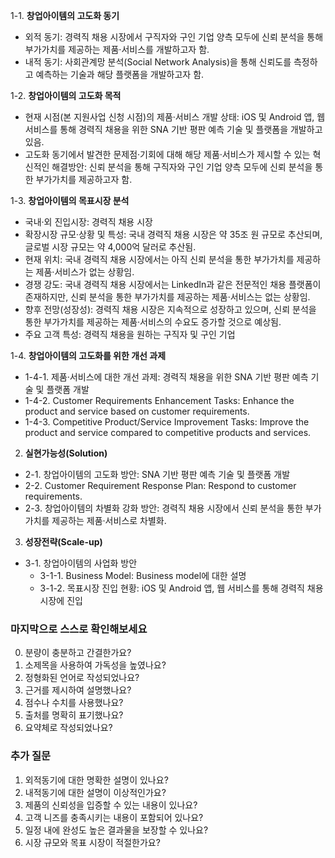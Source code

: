 1-1. **창업아이템의 고도화 동기**
- 외적 동기: 경력직 채용 시장에서 구직자와 구인 기업 양측 모두에 신뢰 분석을 통해 부가가치를 제공하는 제품·서비스를 개발하고자 함.
- 내적 동기: 사회관계망 분석(Social Network Analysis)을 통해 신뢰도를 측정하고 예측하는 기술과 해당 플랫폼을 개발하고자 함.

1-2. **창업아이템의 고도화 목적**
- 현재 시점(본 지원사업 신청 시점)의 제품·서비스 개발 상태: iOS 및 Android 앱, 웹 서비스를 통해 경력직 채용을 위한 SNA 기반 평판 예측 기술 및 플랫폼을 개발하고 있음.
- 고도화 동기에서 발견한 문제점·기회에 대해 해당 제품·서비스가 제시할 수 있는 혁신적인 해결방안: 신뢰 분석을 통해 구직자와 구인 기업 양측 모두에 신뢰 분석을 통한 부가가치를 제공하고자 함.

1-3. **창업아이템의 목표시장 분석**
- 국내·외 진입시장: 경력직 채용 시장
- 확장시장 규모·상황 및 특성: 국내 경력직 채용 시장은 약 35조 원 규모로 추산되며, 글로벌 시장 규모는 약 4,000억 달러로 추산됨.
- 현재 위치: 국내 경력직 채용 시장에서는 아직 신뢰 분석을 통한 부가가치를 제공하는 제품·서비스가 없는 상황임.
- 경쟁 강도: 국내 경력직 채용 시장에서는 LinkedIn과 같은 전문적인 채용 플랫폼이 존재하지만, 신뢰 분석을 통한 부가가치를 제공하는 제품·서비스는 없는 상황임.
- 향후 전망(성장성): 경력직 채용 시장은 지속적으로 성장하고 있으며, 신뢰 분석을 통한 부가가치를 제공하는 제품·서비스의 수요도 증가할 것으로 예상됨.
- 주요 고객 특성: 경력직 채용을 원하는 구직자 및 구인 기업

1-4. **창업아이템의 고도화를 위한 개선 과제**
- 1-4-1. 제품·서비스에 대한 개선 과제: 경력직 채용을 위한 SNA 기반 평판 예측 기술 및 플랫폼 개발
- 1-4-2. Customer Requirements Enhancement Tasks: Enhance the product and service based on customer requirements.
- 1-4-3. Competitive Product/Service Improvement Tasks: Improve the product and service compared to competitive products and services.

2. **실현가능성(Solution)**
- 2-1. 창업아이템의 고도화 방안: SNA 기반 평판 예측 기술 및 플랫폼 개발
- 2-2. Customer Requirement Response Plan: Respond to customer requirements.
- 2-3. 창업아이템의 차별화 강화 방안: 경력직 채용 시장에서 신뢰 분석을 통한 부가가치를 제공하는 제품·서비스로 차별화.

3. **성장전략(Scale-up)**
- 3-1. 창업아이템의 사업화 방안
  - 3-1-1. Business Model: Business model에 대한 설명
  - 3-1-2. 목표시장 진입 현황: iOS 및 Android 앱, 웹 서비스를 통해 경력직 채용 시장에 진입

### 마지막으로 스스로 확인해보세요
0. 분량이 충분하고 간결한가요?
1. 소제목을 사용하여 가독성을 높였나요?
2. 정형화된 언어로 작성되었나요?
3. 근거를 제시하여 설명했나요?
4. 점수나 수치를 사용했나요?
5. 출처를 명확히 표기했나요?
6. 요약체로 작성되었나요?

### 추가 질문
1. 외적동기에 대한 명확한 설명이 있나요?
2. 내적동기에 대한 설명이 이상적인가요?
3. 제품의 신뢰성을 입증할 수 있는 내용이 있나요?
4. 고객 니즈를 충족시키는 내용이 포함되어 있나요?
5. 일정 내에 완성도 높은 결과물을 보장할 수 있나요?
6. 시장 규모와 목표 시장이 적절한가요?